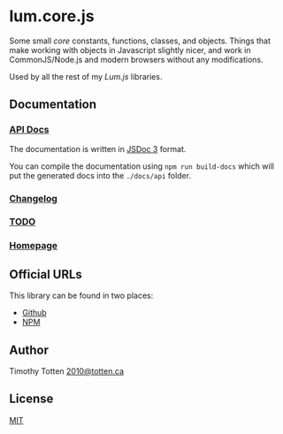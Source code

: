 # lum.core.js

Some small *core* constants, functions, classes, and objects.
Things that make working with objects in Javascript slightly nicer,
and work in CommonJS/Node.js and modern browsers without any modifications.

Used by all the rest of my *Lum.js* libraries.

## Documentation

### [API Docs](https://supernovus.github.io/docs/js/@lumjs/core/)

The documentation is written in [JSDoc 3](https://jsdoc.app/) format.

You can compile the documentation using `npm run build-docs`
which will put the generated docs into the `./docs/api` folder.

### [Changelog](./docs/changelogs/1.x.md)
### [TODO](TODO.md)
### [Homepage](https://supernovus.github.io/)

## Official URLs

This library can be found in two places:

 * [Github](https://github.com/supernovus/lum.core.js)
 * [NPM](https://www.npmjs.com/package/@lumjs/core)

## Author

Timothy Totten <2010@totten.ca>

## License

[MIT](https://spdx.org/licenses/MIT.html)


